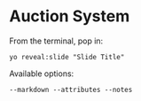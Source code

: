 
# Auction System

From the terminal, pop in:

  ```yo reveal:slide "Slide Title"```

Available options:

 ```--markdown --attributes --notes```
